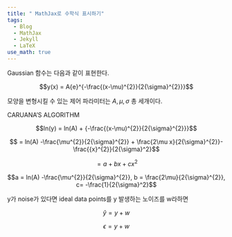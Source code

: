 ```yaml
---
title: " MathJax로 수학식 표시하기"
tags:
  - Blog
  - MathJax
  - Jekyll
  - LaTeX
use_math: true
---
```


Gaussian 함수는 다음과 같이 표현한다.

$$y(x) = A{e}^{-\frac{(x-\mu)^{2}}{2{\sigma}^{2}}}$$

모양을 변형시킬 수 있는 제어 파라미터는 $A, \mu, \sigma$ 총 세개이다.

CARUANA’S ALGORITHM

$$ln(y) = ln(A) + {-\frac{(x-\mu)^{2}}{2{\sigma}^{2}}}$$

$$     =  ln(A) -\frac{\mu^{2}}{2{\sigma}^{2}} + \frac{2\mu x}{2{\sigma}^{2}}-\frac{{x}^{2}}{2{\sigma}^2}$$

$$ = a + bx + c{x}^2$$

$$a = ln(A) -\frac{\mu^{2}}{2{\sigma}^{2}}, b = \frac{2\mu}{2{\sigma}^{2}}, c= -\frac{1}{2{\sigma}^2}$$

y가 noise가 있다면 ideal data points를 y 발생하는 노이즈를 w라하면

$$\hat{y} = y + w$$

$$\epsilon = y + w$$

